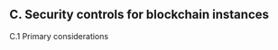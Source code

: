 C. Security controls for blockchain instances 
---------------------------------------------
C.1 Primary considerations
